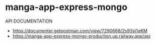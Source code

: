 # manga-app-express-mongo
API DOCUMENTATION
- https://documenter.getpostman.com/view/7290668/2s93si1qKM
- https://manga-app-express-mongo-production.up.railway.app/api
